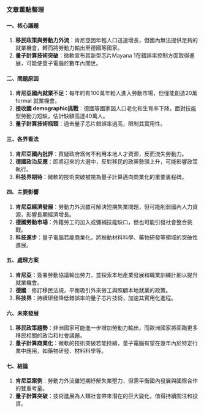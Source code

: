 ### 文章重點整理

#### 一、核心議題  
1. **移民政策與勞動力外流**：肯尼亞因年輕人口迅速增長，但國內無法提供足夠的就業機會，轉而將勞動力輸出至德國等國家。  
2. **量子計算技術突破**：微軟宣布其新型芯片Mayana 1在錯誤率控制方面取得進展，可能使量子電腦於數年內問世。  

#### 二、問題原因  
1. **肯尼亞國內就業不足**：每年約有100萬年輕人進入勞動市場，但僅能創造20萬 formal 就業機會。  
2. **接收國 demographic挑戰**：德國等國家因人口老化和生育率下降，面對技能型勞動力短缺，估計缺額高達40萬人。  
3. **量子計算技術瓶頸**：過去量子芯片錯誤率過高，限制其實用性。  

#### 三、各界看法  
1. **肯尼亞國內批評**：質疑政府爲何不利用本地人才資源，反而流失勞動力。  
2. **德國政治反應**：即將迎來的大選中，反對移民的政黨勢頭上升，可能影響政策執行。  
3. **科技界期待**：微軟的技術突破被視為量子計算邁向商業化的重要裏程碑。  

#### 四、主要影響  
1. **肯尼亞經濟發展**：勞動力外流雖可解決短期失業問題，但可能削弱國內人力資源，影響長期經濟增長。  
2. **德國勞動市場**：外籍勞工的加入或彌補技能缺口，但也可能引發社會整合挑戰。  
3. **科技進步**：量子電腦若能商業化，將推動材料科學、藥物研發等領域的突破性進展。  

#### 五、處理方案  
1. **肯尼亞**：簽署勞動協議輸出勞力，並探索本地產業發展和職業訓練計劃以提升就業機會。  
2. **德國**：修訂移民法規，平衡吸引外來勞工與照顧本地就業的政策。  
3. **科技界**：持續研發降低錯誤率的量子芯片技術，加速其實用化進程。  

#### 六、未來發展  
1. **移民政策趨勢**：非洲國家可能進一步增加勞動力輸出，而歐洲國家將面臨更多移民相關的政治和社會議題。  
2. **量子計算商業化**：微軟的技術突破若能持續，量子電腦有望在幾年內於特定行業中應用，如藥物研發、材料科學等。  

#### 七、結論  
1. **肯尼亞案例**：勞動力外流雖短期紓解失業壓力，但需平衡國內發展與國際合作的雙重考量。  
2. **量子計算突破**：技術進展為人類社會帶來潛在的巨大變化，值得持續關注和投資。